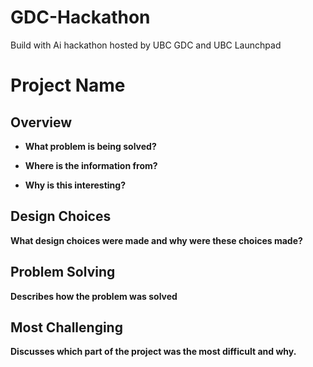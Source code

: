 # GDC-Hackathon
Build with Ai hackathon hosted by UBC GDC and UBC Launchpad 

# Project Name

## **Overview**
- **What problem is being solved?**
  
- **Where is the information from?**
  
- **Why is this interesting?**
  
## **Design Choices**

**What design choices were made and why were these choices made?**


## **Problem Solving**
**Describes how the problem was solved**


## **Most Challenging**
**Discusses which part of the project was the most difficult and why.**
